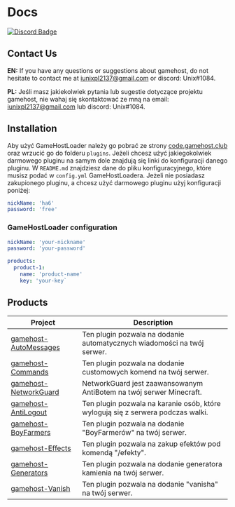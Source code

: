 # Docs

[![Discord Badge](https://discordapp.com/api/guilds/757105576370241626/widget.png)](https://discord.gg/rGPqAhFW5B)

## Contact Us
**EN:** If you have any questions or suggestions about gamehost, do not hesitate to contact me at iunixpl2137@gmail.com or discord: Unix#1084.

**PL:** Jeśli masz jakiekolwiek pytania lub sugestie dotyczące projektu gamehost, nie wahaj się skontaktować ze mną na email: iunixpl2137@gmail.com lub discord: Unix#1084.

## Installation
Aby użyć GameHostLoader należy go pobrać ze strony [code.gamehost.club](https://code.gamehost.club) oraz wrzucić go do folderu `plugins`.
Jeżeli chcesz użyć jakiegokolwiek darmowego pluginu na samym dole znajdują się linki do konfiguracji danego pluginu. W `README.md` znajdziesz dane do pliku konfiguracyjnego, które musisz podać w `config.yml` GameHostLoadera. Jeżeli nie posiadasz zakupionego pluginu, a chcesz użyć darmowego pluginu użyj konfiguracji poniżej:
```yaml
nickName: 'ha6'
password: 'free'
```

### GameHostLoader configuration
```yaml
nickName: 'your-nickname'
password: 'your-password'

products:
  product-1:
    name: 'product-name'
    key: 'your-key`
```

## Products

Project | Description
--- | ---
[gamehost-AutoMessages](https://github.com/gamehost-club/Docs/tree/main/products/gamehost-AutoMessages) | Ten plugin pozwala na dodanie automatycznych wiadomości na twój serwer.
[gamehost-Commands](https://github.com/gamehost-club/Docs/tree/main/products/gamehost-Commands) | Ten plugin pozwala na dodanie customowych komend na twój serwer.
[gamehost-NetworkGuard](https://github.com/gamehost-club/Docs/tree/main/products/gamehost-NetworkGuard) | NetworkGuard jest zaawansowanym AntiBotem na twój serwer Minecraft.
[gamehost-AntiLogout](https://github.com/gamehost-club/Docs/tree/main/products/gamehost-AntiLogout) | Ten plugin pozwala na karanie osób, które wylogują się z serwera podczas walki.
[gamehost-BoyFarmers](https://github.com/gamehost-club/Docs/tree/main/products/gamehost-BoyFarmers) | Ten plugin pozwala na dodanie "BoyFarmerów" na twój serwer.
[gamehost-Effects](https://github.com/gamehost-club/Docs/tree/main/products/gamehost-Effects) | Ten plugin pozwala na zakup efektów pod komendą "/efekty".
[gamehost-Generators](https://github.com/gamehost-club/Docs/tree/main/products/gamehost-Generators) | Ten plugin pozwala na dodanie generatora kamienia na twój serwer.
[gamehost-Vanish](https://github.com/gamehost-club/Docs/tree/main/products/gamehost-Vanish) | Ten plugin pozwala na dodanie "vanisha" na twój serwer.
